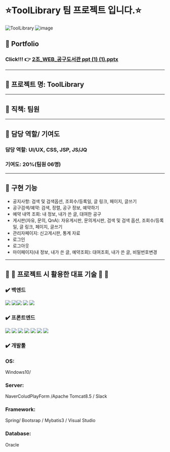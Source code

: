 #  :star:ToolLibrary 팀 프로젝트 입니다.:star:

![ToolLibrary](https://user-images.githubusercontent.com/89379902/211279145-64180acb-fd8f-4255-93bc-b9a0f55eb7ac.png)
![image](https://user-images.githubusercontent.com/89379902/212287466-97168a99-5250-4c75-afa2-b616859a1a70.png)


## :purple_heart: Portfolio
### Click!!! :point_right: [2조_WEB_공구도서관 ppt  (1) (1).pptx](https://github.com/jisun22/ToolLibrary/files/10343058/2._WEB_.ppt.1.1.pptx)

*********************************************

## :purple_heart: 프로젝트 명: ToolLibrary

*********************************************

## :purple_heart: 직책: 팀원

*********************************************

## :purple_heart: 담당 역할/ 기여도<br/>
### 담당 역할: UI/UX, CSS, JSP, JS/JQ <br/>
### 기여도: 20%(팀원 06명)

*********************************************

## :purple_heart: 구현 기능
- 공지사항: 검색 및 검색옵션, 조회수/등록일, 글 링크, 페이지, 글쓰기 <br/>
- 공구검색/예약: 검색, 정렬, 공구 정보, 예약하기 <br/>
- 예약 내역 조회: 내 정보, 내가 쓴 글, 대여한 공구 <br/> 
- 게시판(자유, 문의, QnA): 자유게시판, 문의게시판, 검색 및 검색 옵션, 조회수/등록일, 글 링크, 페이지, 글쓰기 <br/>
- 관리자페이지: 신고게시판, 통계 자료 <br/>
- 로그인 <br/> 
- 로그아웃 <br/> 
- 마이페이지(내 정보, 내가 쓴 글, 예약조회): 대여조회, 내가 쓴 글, 비밀번호변경 <br/>


*********************************************

## 🔧 :wrench: 프로젝트 시 활용한 대표 기술 🔧 :wrench:

### ✔️ 백엔드
<img src="https://img.shields.io/badge/Spring-6DB33F?style=for-the-badge&logo=Spring&logoColor=green"> <img src="https://img.shields.io/badge/Spring Boot-6DB33F?style=for-the-badge&logo=Spring Boot&logoColor=yellow"><img src="https://img.shields.io/badge/oracle-F80000?style=for-the-badge&logo=oracle&logoColor=white"> 
  <img src="https://img.shields.io/badge/mysql-4479A1?style=for-the-badge&logo=mysql&logoColor=white">  <img src="https://img.shields.io/badge/java-007396?style=for-the-badge&logo=java&logoColor=white">
<br/>
### ✔️ 프론트엔드
<img src="https://img.shields.io/badge/Redux-764ABC?style=for-the-badge&logo=Redux&logoColor=purple"> <img src="https://img.shields.io/badge/Next.js-000000?style=for-the-badge&logo=Next.js&logoColor=white">
<img src="https://img.shields.io/badge/bootstrap-7952B3?style=for-the-badge&logo=bootstrap&logoColor=white">
  <img src="https://img.shields.io/badge/html5-E34F26?style=for-the-badge&logo=html5&logoColor=white"> 
  <img src="https://img.shields.io/badge/css-1572B6?style=for-the-badge&logo=css3&logoColor=white"> 
  <img src="https://img.shields.io/badge/javascript-F7DF1E?style=for-the-badge&logo=javascript&logoColor=black"> 
  <img src="https://img.shields.io/badge/jquery-0769AD?style=for-the-badge&logo=jquery&logoColor=white">
<br/>
### ✔️ 개발툴
### OS:
Windows10/ <br/>
### Server:
NaverColudPlayForm /Apache Tomcat8.5 / Slack <br/>
### Framework:
Spring/ Bootsrap / Mybatis3 / Visual Studio <br/>
### Database:
Oracle 
